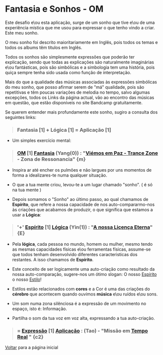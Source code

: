 # Fantasia e Sonhos - OM

Este desafio e\ou esta aplicação, surge de um sonho que tive e\ou de uma experiência mística que me usou para expressar o que tenho vindo a criar. Este meu sonho.

O meu sonho foi descrito maioritariamente em Inglês, pois todos os temas e todos os albums têm titulos em Inglês.

Todos os sonhos são simplesmente expressões que poderão ter explicação, sendo que todas as explicações são naturalmente imaginárias e\ou fantásticas, pois são simbólicas e a simbologia tem uma história, pois quiça sempre tenha sido usada como função de interpretação.

Mais do que a qualidade das músicas associadas às expressões simbólicas do meu sonho, que posso afirmar serem de "má" qualidade, pois são repetitivas e têm poucas variações de melodia no tempo, salvo algumas excepções,
todos os Links da página actual, vão ao encontro das músicas em questão, que estão disponíveis no site Bandcamp gratuitamente.

Se querem entender mais profundamente este sonho, sugiro a consulta dos seguintes links:

> ### <b>Fantasia</b> [1] + <b>Lógica</b> [1] = <b>Aplicação</b> [1]

- Um simples exercício mental:

> ### [OM](https://wiki.odicforcesounds.com/art/pages/Data/Audio/ps/tracks/17/index.html) [1] [Fantasia](https://wiki.odicforcesounds.com/art/pages/Data/Audio/sqd/tracks/01/index.html) (**Yang**(0)) : "[Viémos em Paz - Trance Zone](https://wiki.odicforcesounds.com/art/pages/Data/Audio/es/tracks/01/index.html) - Zona de Ressonancia" {**m**}

- Inspira ar até encher os pulmões e não largues por uns momentos de forma a idealizares-te numa qualquer situação.

- O que a tua mente criou, levou-te a um lugar chamado "sonho". ( é só na tua mente )
- Depois somamos o "Sonho" ao último passo, ao qual chamamos de <b>Espírito</b>, que refere a nossa capacidade de nos auto-compararmo-nos às criações que acabamos de produzir, o que significa que estamos a usar a <b>Lógica</b>:


> ### '+' [Espírito](https://wiki.odicforcesounds.com/art/pages/Data/Audio/te/tracks/09/index.html) [1] [Lógica](https://wiki.odicforcesounds.com/docs/pt/LOGICA.html) (**Yin**(1)) : "[A nossa Licença Eterna](https://wiki.odicforcesounds.com/art/pages/License/index.html)" {**E**}

- Pela <b>lógica</b>, cada pessoa no mundo, homem ou mulher, mesmo tendo as mesmas capacidades físicas e\ou ferramentas físicas, assume-se que todos tenham desenvolvido diferentes caracteristicas dos restantes. A isso chamamos de <b>Espírito</b>.

- Este conceito de ser logicamente uma auto-criação como resultado da nossa auto-comparação, sugere-nos um ótimo slogan: O nosso [Espírito]() o nosso [Estilo]()!

- Estilos estão relacionados com <b>cores</b> e a Cor é uma das criações do <b>cérebro</b> que acontecem quando ouvimos <b>música</b> e\ou ruídos e\ou sons.

- Um som numa zona silênciosa é a expressão de um movimento no espaço, isto é: Informação.

- Partilha o som da tua voz em voz alta, expressando a tua auto-criação.

> ### = [Expressão](https://wiki.odicforcesounds.com/art/pages/YinYang/Expression/index.html) [1] [Aplicação](./APP.md) : (Tao) - "Missão em [Tempo Real](https://www.odicforcesounds.com/v) " {c2}

[Voltar](./README.md) para a página inicial
